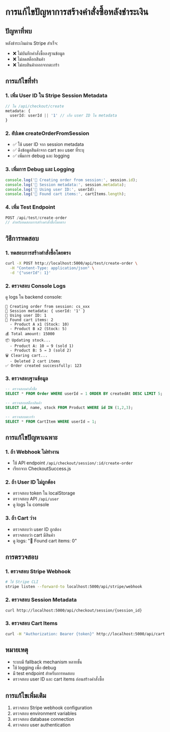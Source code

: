 # การแก้ไขปัญหาการสร้างคำสั่งซื้อหลังชำระเงิน

## ปัญหาที่พบ
หลังชำระเงินผ่าน Stripe สำเร็จ:
- ❌ ไม่บันทึกคำสั่งซื้อลงฐานข้อมูล
- ❌ ไม่ลดสต็อกสินค้า
- ❌ ไม่ลบสินค้าออกจากตะกร้า

## การแก้ไขที่ทำ

### 1. เพิ่ม User ID ใน Stripe Session Metadata
```typescript
// ใน /api/checkout/create
metadata: {
  userId: userId || '1' // เก็บ user ID ใน metadata
}
```

### 2. อัปเดต createOrderFromSession
- ✅ ใช้ user ID จาก session metadata
- ✅ ดึงข้อมูลสินค้าจาก cart ของ user ที่ระบุ
- ✅ เพิ่มการ debug และ logging

### 3. เพิ่มการ Debug และ Logging
```typescript
console.log('🛒 Creating order from session:', session.id);
console.log('📧 Session metadata:', session.metadata);
console.log('👤 Using user ID:', userId);
console.log('🛒 Found cart items:', cartItems.length);
```

### 4. เพิ่ม Test Endpoint
```typescript
POST /api/test/create-order
// สำหรับทดสอบการสร้างคำสั่งซื้อโดยตรง
```

## วิธีการทดสอบ

### 1. ทดสอบการสร้างคำสั่งซื้อโดยตรง
```bash
curl -X POST http://localhost:5000/api/test/create-order \
  -H "Content-Type: application/json" \
  -d '{"userId": 1}'
```

### 2. ตรวจสอบ Console Logs
ดู logs ใน backend console:
```
🛒 Creating order from session: cs_xxx
📧 Session metadata: { userId: '1' }
👤 Using user ID: 1
🛒 Found cart items: 2
  - Product A x1 (Stock: 10)
  - Product B x2 (Stock: 5)
💰 Total amount: 15000
📦 Updating stock...
  - Product A: 10 → 9 (sold 1)
  - Product B: 5 → 3 (sold 2)
🗑️ Clearing cart...
  - Deleted 2 cart items
✅ Order created successfully: 123
```

### 3. ตรวจสอบฐานข้อมูล
```sql
-- ตรวจสอบคำสั่งซื้อ
SELECT * FROM Order WHERE userId = 1 ORDER BY createdAt DESC LIMIT 5;

-- ตรวจสอบสต็อกสินค้า
SELECT id, name, stock FROM Product WHERE id IN (1,2,3);

-- ตรวจสอบตะกร้า
SELECT * FROM CartItem WHERE userId = 1;
```

## การแก้ไขปัญหาเฉพาะ

### 1. ถ้า Webhook ไม่ทำงาน
- ใช้ API endpoint `/api/checkout/session/:id/create-order`
- เรียกจาก CheckoutSuccess.js

### 2. ถ้า User ID ไม่ถูกต้อง
- ตรวจสอบ token ใน localStorage
- ตรวจสอบ API `/api/user`
- ดู logs ใน console

### 3. ถ้า Cart ว่าง
- ตรวจสอบว่า user ID ถูกต้อง
- ตรวจสอบว่า cart มีสินค้า
- ดู logs: "🛒 Found cart items: 0"

## การตรวจสอบ

### 1. ตรวจสอบ Stripe Webhook
```bash
# ใช้ Stripe CLI
stripe listen --forward-to localhost:5000/api/stripe/webhook
```

### 2. ตรวจสอบ Session Metadata
```bash
curl http://localhost:5000/api/checkout/session/{session_id}
```

### 3. ตรวจสอบ Cart Items
```bash
curl -H "Authorization: Bearer {token}" http://localhost:5000/api/cart
```

## หมายเหตุ
- ระบบมี fallback mechanism หลายชั้น
- ใช้ logging เพื่อ debug
- มี test endpoint สำหรับการทดสอบ
- ตรวจสอบ user ID และ cart items ก่อนสร้างคำสั่งซื้อ

## การแก้ไขเพิ่มเติม
1. ตรวจสอบ Stripe webhook configuration
2. ตรวจสอบ environment variables
3. ตรวจสอบ database connection
4. ตรวจสอบ user authentication
